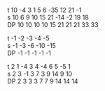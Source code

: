 t 10 -4 3 1 5 6 -35 12 21 -1  
s 10 6 9 10 15 21 -14 -2 19 18  
DP 10 10 10 10 15 21 21 21 33 33

t -1 -2 -3 -4 -5  
s -1 -3 -6 -10 -15  
DP -1 -1 -1 -1 -1

t 2 1 -4 3 4 -4 6 5 -5 1  
s 2 3 -1 3 7 3 9 14 9 10  
DP 2 3 3 3 7 7 9 14 14 14
